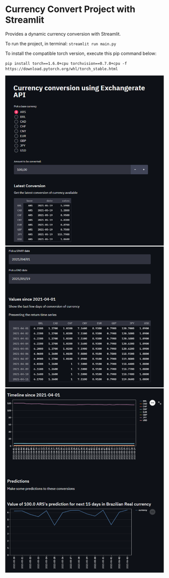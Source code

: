 # Currency Convert Project with Streamlit
Provides a dynamic currency conversion with Streamlit.

To run the project, in terminal: `streamlit run main.py`

To install the compatible torch version, execute this pip command below:

`pip install torch==1.6.0+cpu torchvision==0.7.0+cpu -f https://download.pytorch.org/whl/torch_stable.html`

![img.png](img/img1-layout.png)
![img.png](img/img2-layout.png)
![img.png](img/img3-layout.png)